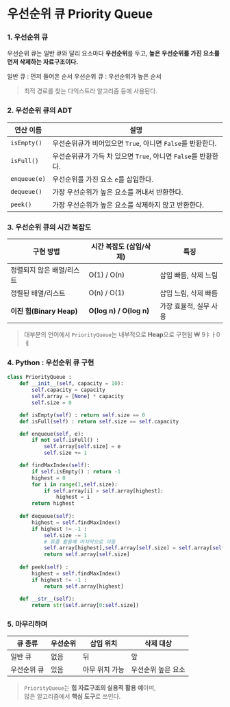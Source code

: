 # 우선순위 큐 Priority Queue
### 1. 우선순위 큐
우선순위 큐는 일반 큐와 달리 요소마다 **우선순위**를 두고, 
**높은 우선순위를 가진 요소를 먼저 삭제하는 자료구조이다.**

일반 큐 : 먼저 들어온 순서
우선순위 큐 : 우선순위가 높은 순서
> 최적 경로를 찾는 다익스트라 알고리즘 등에 사용된다.

### 2. 우선순위 큐의 ADT

| 연산 이름       | 설명 |
|----------------|------|
| `isEmpty()`    | 우선순위큐가 비어있으면 `True`, 아니면 `False`를 반환한다. |
| `isFull()`     | 우선순위큐가 가득 차 있으면 `True`, 아니면 `False`를 반환한다. |
| `enqueue(e)`   | 우선순위를 가진 요소 `e`를 삽입한다. |
| `dequeue()`    | 가장 우선순위가 높은 요소를 꺼내서 반환한다. |
| `peek()`       | 가장 우선순위가 높은 요소를 삭제하지 않고 반환한다. |

### 3. 우선순위 큐의 시간 복잡도

| 구현 방법 | 시간 복잡도 (삽입/삭제) | 특징 |
|-----------|-------------------------|------|
| 정렬되지 않은 배열/리스트 | O(1) / O(n) | 삽입 빠름, 삭제 느림 |
| 정렬된 배열/리스트       | O(n) / O(1) | 삽입 느림, 삭제 빠름 |
| **이진 힙(Binary Heap)** | **O(log n) / O(log n)** | 가장 효율적, 실무 사용 |

> 대부분의 언어에서 `PriorityQueue`는 내부적으로 **Heap**으로 구현됨
₩   9ㅑㅏ0ㅔ

### 4. Python : 우선순위 큐 구현
``` python 
class PriorityQueue :
    def __init__(self, capacity = 10):
        self.capacity = capacity
        self.array = [None] * capacity
        self.size = 0

    def isEmpty(self) : return self.size == 0
    def isFull(self) : return self.size == self.capacity

    def enqueue(self, e):
        if not self.isFull() :
            self.array[self.size] = e
            self.size += 1

    def findMaxIndex(self):
        if self.isEmpty() : return -1
        highest = 0
        for i in range(1,self.size):
            if self.array[i] > self.array[highest]:
                highest = i
        return highest
    
    def dequeue(self):
        highest = self.findMaxIndex()
        if highest != -1 :
            self.size -= 1
            # 튜플 활용해 마지막으로 이동
            self.array[highest],self.array[self.size] = self.array[self.size] , self.array[highest]
            return self.array[self.size]
        
    def peek(self) :
        highest = self.findMaxIndex()
        if highest != -1 :
            return self.array[highest]
        
    def __str__(self):
        return str(self.array[0:self.size])

```

### 5. 마무리하며

| 큐 종류       | 우선순위 | 삽입 위치     | 삭제 대상           |
|---------------|----------|----------------|----------------------|
| 일반 큐       | 없음     | 뒤             | 앞                   |
| 우선순위 큐   | 있음     | 아무 위치 가능 | 우선순위 높은 요소   |

> `PriorityQueue`는 **힙 자료구조의 실용적 활용 예**이며,  
> 많은 알고리즘에서 **핵심 도구**로 쓰인다.